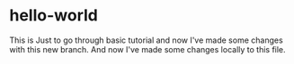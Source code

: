 # hello-world
This is Just to go through basic tutorial and now I've made some changes with this new branch.
And now I've made some changes locally to this file.
